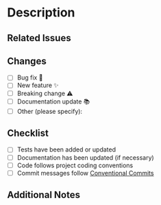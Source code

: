 # Description

<!-- Provide a brief description of the changes in this pull request. -->

## Related Issues

<!-- Link to any related issues or tickets using `#` (e.g., Closes #123) -->

## Changes

- [ ] Bug fix 🐛
- [ ] New feature ✨
- [ ] Breaking change ⚠️
- [ ] Documentation update 📚
- [ ] Other (please specify):

## Checklist

- [ ] Tests have been added or updated
- [ ] Documentation has been updated (if necessary)
- [ ] Code follows project coding conventions
- [ ] Commit messages follow [Conventional Commits](https://www.conventionalcommits.org/)

## Additional Notes

<!-- Add any extra notes here -->
